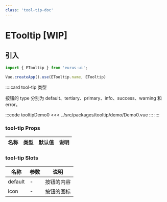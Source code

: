 ```yaml
---
class: 'tool-tip-doc'
---
```

# ETooltip [WIP]

## 引入

```javascript
import { ETooltip } from 'eurus-ui';

Vue.createApp().use(ETooltip.name, ETooltip)
```
::::card  tool-tip 类型

按钮的 type 分别为 default、tertiary、primary、info、success、warning 和 error。

:::code tooltipDemo0
<<< ../src/packages/tooltip/demo/Demo0.vue
:::
::::

### tool-tip Props

| 名称 | 类型 | 默认值 | 说明 |
| --- | --- | --- | --- |



###  tool-tip Slots

| 名称    | 参数 | 说明       |
| ------- | ---- | ---------- |
| default | -    | 按钮的内容 |
| icon    | -    | 按钮的图标 |
